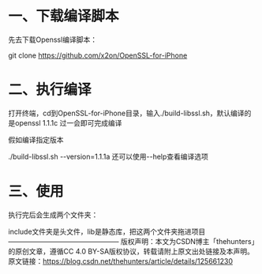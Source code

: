 # 一、下载编译脚本

 先去下载Openssl编译脚本： 

git clone https://github.com/x2on/OpenSSL-for-iPhone

# 二、执行编译

打开终端，cd到OpenSSL-for-iPhone目录，输入./build-libssl.sh，默认编译的是openssl 1.1.1c 过一会即可完成编译

假如编译指定版本

./build-libssl.sh --version=1.1.1a
还可以使用--help查看编译选项


# 三、使用

执行完后会生成两个文件夹：

include文件夹是头文件，lib是静态库，把这两个文件夹拖进项目
————————————————
版权声明：本文为CSDN博主「thehunters」的原创文章，遵循CC 4.0 BY-SA版权协议，转载请附上原文出处链接及本声明。
原文链接：https://blog.csdn.net/thehunters/article/details/125661230